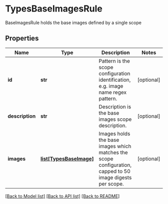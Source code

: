 # TypesBaseImagesRule

BaseImagesRule holds the base images defined by a single scope

## Properties
Name | Type | Description | Notes
------------ | ------------- | ------------- | -------------
**id** | **str** | Pattern is the scope configuration identification, e.g. image name regex pattern.  | [optional] 
**description** | **str** | Description is the base images scope description.  | [optional] 
**images** | [**list[TypesBaseImage]**](TypesBaseImage.md) | Images holds the base images which matches the scope configuration, capped to 50 image digests per scope.  | [optional] 

[[Back to Model list]](../README.md#documentation-for-models) [[Back to API list]](../README.md#documentation-for-api-endpoints) [[Back to README]](../README.md)


